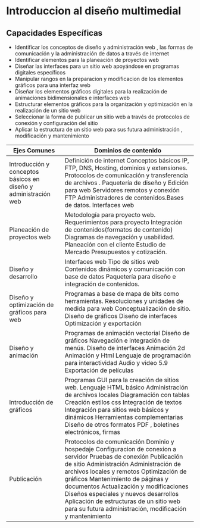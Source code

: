 # Introduccion al diseño multimedial
## Capacidades Específicas 

* Identificar los conceptos  de diseño y administración web , las formas de comunicación y la administración de datos a través de internet
* Identificar elementos para la planeación de proyectos web
* Diseñar las interfaces para un sitio web apoyándose en programas digitales específicos
* Manipular rangos  en la preparacion  y modificacion de los elementos gráficos para una interfaz web
* Diseñar los elementos gráficos digitales para la realización de animaciones bidimensionales e interfaces web
* Estructurar elementos gráficos para la organización y optimización en la realización de un sitio web
* Seleccionar la forma de publicar un sitio web a través de protocolos  de conexión y configuración del sitio
* Aplicar la estructura de un sitio web para sus futura administración , modificación y mantenimiento

Ejes Comunes | Dominios de contenido
-------------|-----------------------
Introducción y conceptos básicos  en diseño y administración web | Definición de internet  Conceptos básicos  IP, FTP, DNS, Hosting, dominios  y extensiones. Protocolos de comunicación y transferencia  de archivos . Paquetería de diseño y Edición  para web Servidores remotos y conexión FTP Administradores de contenidos.Bases de datos. Interfaces web
Planeación de proyectos web | Metodología para proyecto web. Requerimientos para proyecto Integración de contenidos(formatos  de contenido) Diagramas  de navegación y usabilidad. Planeación con el cliente Estudio de Mercado Presupuestos y cotización.
Diseño y desarrollo | Interfaces web Tipo de sitios web Contenidos dinámicos y comunicación con base de datos Paquetería para diseño e integración de contenidos.
Diseño y optimización de gráficos para web | Programas  a base de mapa de bits como herramientas. Resoluciones y unidades de medida para web Conceptualización de sitio. Diseño de gráficos Diseño de interfaces Optimización y exportación
Diseño y animación | Programas de animación vectorial Diseño de gráficos Navegación e integración de menús. Diseño de interfaces Animación 2d Animación y Html Lenguaje de programación para interactividad Audio y video 5.9 Exportación de películas
Introducción de gráficos | Programas GUI para la creación de sitios web. Lenguaje HTML básico Administración de archivos locales Diagramación con tablas Creación estilos css Integración de textos Integración para sitios web básicos y dinámicos Herramientas complementarias Diseño de otros formatos PDF , boletines electrónicos, firmas
Publicación | Protocolos de comunicación Dominio y hospedaje Configuracion de conexion a servidor Pruebas de conexión Publicación de sitio Administración Administración  de archivos locales y remotos Optimización de gráficos Mantenimiento de páginas y documentos Actualización y modificaciones Diseños especiales y nuevos desarrollos Aplicación de estructuras de un sitio web para su futura administración, modificación y mantenimiento
